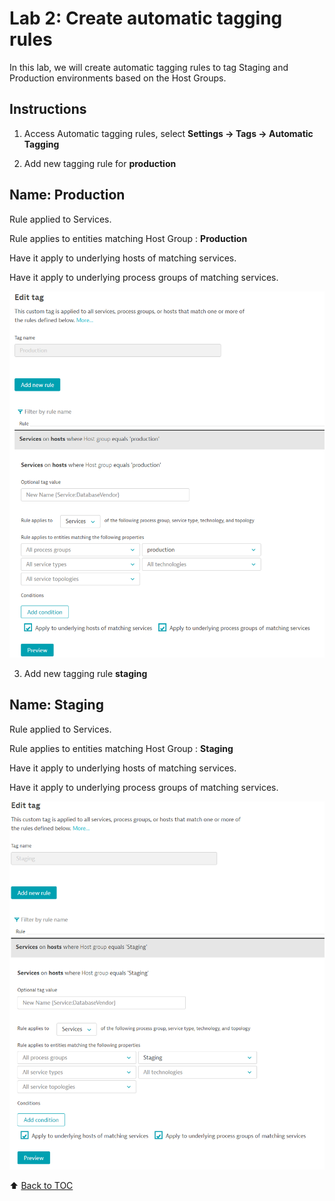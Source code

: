 # Lab 2: Create automatic tagging rules

In this lab, we will create automatic tagging rules to tag  Staging and Production environments based on the Host Groups.

## Instructions

1. Access Automatic tagging rules, select **Settings -> Tags -> Automatic Tagging**

2. Add new tagging rule for **production**

## Name: Production

Rule applied to Services.

Rule applies to entities matching Host Group : **Production**

Have it apply to underlying hosts of matching services.

Have it apply to underlying process groups of matching services.

![HostGroup Auto Tagging](/assets/hostgroup-autotag.PNG)


3. Add new tagging rule **staging**

## Name: Staging

Rule applied to Services.

Rule applies to entities matching Host Group : **Staging**

Have it apply to underlying hosts of matching services.

Have it apply to underlying process groups of matching services.

![HostGroup Auto Tagging](/assets/hostgroup-autotag-staging.PNG)


:arrow_up: [Back to TOC](/README.md)
